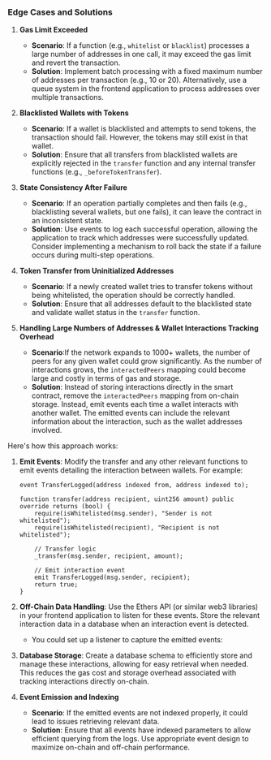 ### Edge Cases and Solutions


1. **Gas Limit Exceeded**
   - **Scenario**: If a function (e.g., `whitelist` or `blacklist`) processes a large number of addresses in one call, it may exceed the gas limit and revert the transaction.
   - **Solution**: Implement batch processing with a fixed maximum number of addresses per transaction (e.g., 10 or 20). Alternatively, use a queue system in the frontend application to process addresses over multiple transactions.

2. **Blacklisted Wallets with Tokens**
   - **Scenario**: If a wallet is blacklisted and attempts to send tokens, the transaction should fail. However, the tokens may still exist in that wallet.
   - **Solution**: Ensure that all transfers from blacklisted wallets are explicitly rejected in the `transfer` function and any internal transfer functions (e.g., `_beforeTokenTransfer`).

3. **State Consistency After Failure**
   - **Scenario**: If an operation partially completes and then fails (e.g., blacklisting several wallets, but one fails), it can leave the contract in an inconsistent state.
   - **Solution**: Use events to log each successful operation, allowing the application to track which addresses were successfully updated. Consider implementing a mechanism to roll back the state if a failure occurs during multi-step operations.

4. **Token Transfer from Uninitialized Addresses**
   - **Scenario**: If a newly created wallet tries to transfer tokens without being whitelisted, the operation should be correctly handled.
   - **Solution**: Ensure that all addresses default to the blacklisted state and validate wallet status in the `transfer` function.

5. **Handling Large Numbers of Addresses & Wallet Interactions Tracking Overhead**
   - **Scenario**:If the network expands to 1000+ wallets, the number of peers for any given wallet could grow significantly. As the number of interactions grows, the `interactedPeers` mapping could become large and costly in terms of gas and storage.
   - **Solution**:  Instead of storing interactions directly in the smart contract, remove the `interactedPeers` mapping from on-chain storage. Instead, emit events each time a wallet interacts with another wallet. The emitted events can include the relevant information about the interaction, such as the wallet addresses involved.

  Here's how this approach works:

  1. **Emit Events**: Modify the transfer and any other relevant functions to emit events detailing the interaction between wallets. For example:

      ```solidity
      event TransferLogged(address indexed from, address indexed to);

      function transfer(address recipient, uint256 amount) public override returns (bool) {
          require(isWhitelisted(msg.sender), "Sender is not whitelisted");
          require(isWhitelisted(recipient), "Recipient is not whitelisted");
          
          // Transfer logic
          _transfer(msg.sender, recipient, amount);
          
          // Emit interaction event
          emit TransferLogged(msg.sender, recipient);
          return true;
      }
      ```

  2. **Off-Chain Data Handling**: Use the Ethers API (or similar web3 libraries) in your frontend application to listen for these events. Store the relevant interaction data in a database when an interaction event is detected.

      - You could set up a listener to capture the emitted events:


  3. **Database Storage**: Create a database schema to efficiently store and manage these interactions, allowing for easy retrieval when needed. This reduces the gas cost and storage overhead associated with tracking interactions directly on-chain.

6. **Event Emission and Indexing**
    - **Scenario**: If the emitted events are not indexed properly, it could lead to issues retrieving relevant data.
    - **Solution**: Ensure that all events have indexed parameters to allow efficient querying from the logs. Use appropriate event design to maximize on-chain and off-chain performance.

